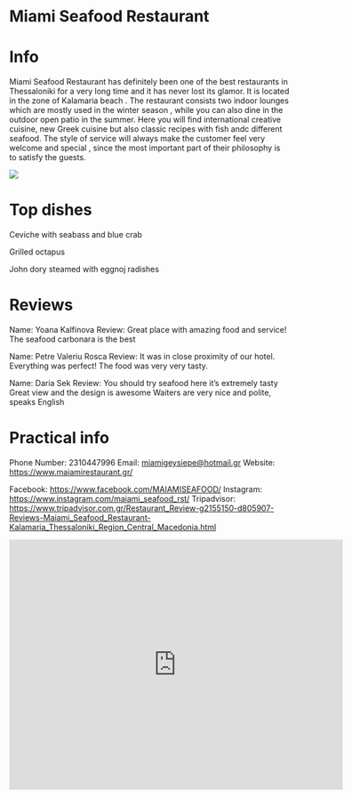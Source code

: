 # Miami Seafood Restaurant

# Info

Miami Seafood Restaurant has definitely been one of the best restaurants in Thessaloniki for a very long time and it has never lost its glamor. It is located in the zone of Kalamaria beach . The restaurant consists two indoor lounges which are mostly used in the winter season , while you can also dine in the outdoor open patio in the summer. Here you will find international creative cuisine, new Greek cuisine but also classic recipes with fish andc different seafood. The style of service will always make the customer feel very welcome and special , since the most important part of their philosophy is to satisfy the guests.

<img src="https://www.google.com/imgres?imgurl=https%3A%2F%2Fhellothessaloniki.gr%2Fwp-content%2Fuploads%2F2019%2F04%2Fmaiami-12-1024x683-1024x683.jpg&tbnid=P9yJkXKdAHvFqM&vet=12ahUKEwim6sW47cODAxVW7LsIHR22AakQMygAegQIARBM..i&imgrefurl=https%3A%2F%2Fhellothessaloniki.gr%2Fgastronomy%2F10-best-restaurants-in-thessaloniki%2F&docid=e8hDgF0t-tyeuM&w=1024&h=683&q=best%20restaurants%20in%20thessaloniki&ved=2ahUKEwim6sW47cODAxVW7LsIHR22AakQMygAegQIARBM">

# Top dishes

Ceviche with seabass and blue crab

Grilled octapus

John dory steamed with eggnoj radishes

# Reviews

Name: Yoana Kalfinova
Review: Great place with amazing food and service! The seafood carbonara is the best

Name: Petre Valeriu Rosca
Review: It was in close proximity of our hotel. Everything was perfect! The food was very very tasty.

Name: Daria Sek
Review: You should try seafood here it’s extremely tasty
Great view and the design is awesome
Waiters are very nice and polite, speaks English

# Practical info

Phone Number: 2310447996
Email: miamigeysiepe@hotmail.gr
Website: https://www.maiamirestaurant.gr/

Facebook: https://www.facebook.com/MAIAMISEAFOOD/
Instagram: https://www.instagram.com/maiami_seafood_rst/
Tripadvisor: https://www.tripadvisor.com.gr/Restaurant_Review-g2155150-d805907-Reviews-Maiami_Seafood_Restaurant-Kalamaria_Thessaloniki_Region_Central_Macedonia.html

<iframe src="https://www.google.com/maps/embed?pb=!1m18!1m12!1m3!1d6061.790267014276!2d22.954392822964568!3d40.565992977640676!2m3!1f0!2f0!3f0!3m2!1i1024!2i768!4f13.1!3m3!1m2!1s0x14a83f1c58ae716b%3A0x55aa66348460703c!2sMaiami%20Seafood%20Rst!5e0!3m2!1sen!2sgr!4v1705474199883!5m2!1sen!2sgr" width="600" height="450" style="border:0;" allowfullscreen="" loading="lazy" referrerpolicy="no-referrer-when-downgrade"></iframe>